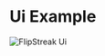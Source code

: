# Ui Example

![FlipStreak Ui](https://github.com/ziadhassan7/FlipStreak/assets/31738365/7bce4445-a52f-4372-99ab-0e1ecf6fc56c)

